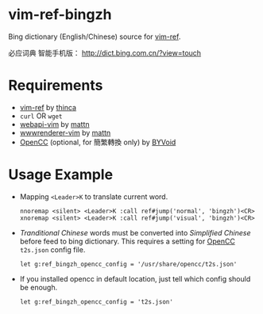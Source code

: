 vim-ref-bingzh
==============

Bing dictionary (English/Chinese) source for [vim-ref][].

必应词典 智能手机版：
http://dict.bing.com.cn/?view=touch


Requirements
============

- [vim-ref][] by [thinca][]
- `curl` OR `wget`
- [webapi-vim][] by [mattn][]
- [wwwrenderer-vim][] by [mattn][]
- [OpenCC][] (optional, for 簡繁轉換 only) by [BYVoid][]


Usage Example
=============

- Mapping `<Leader>K` to translate current word.

    ```vim
    nnoremap <silent> <Leader>K :call ref#jump('normal', 'bingzh')<CR>
    xnoremap <silent> <Leader>K :call ref#jump('visual', 'bingzh')<CR>
    ```


- *Tranditional Chinese* words must be converted into *Simplified Chinese*
  before feed to bing dictionary. This requires a setting for [OpenCC][]
  `t2s.json` config file.

    ```vim
    let g:ref_bingzh_opencc_config = '/usr/share/opencc/t2s.json'
    ```

- If you installed opencc in default location, just tell which config should
  be enough.

    ```vim
    let g:ref_bingzh_opencc_config = 't2s.json'
    ```



[thinca]: http://d.hatena.ne.jp/thinca/
[mattn]: http://mattn.kaoriya.net/
[vim-ref]: https://github.com/thinca/vim-ref
[webapi-vim]: https://github.com/mattn/webapi-vim
[wwwrenderer-vim]: https://github.com/mattn/wwwrenderer-vim
[OpenCC]: https://github.com/BYVoid/OpenCC
[BYVoid]: http://www.byvoid.com/
